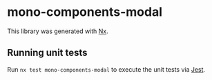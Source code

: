 # mono-components-modal

This library was generated with [Nx](https://nx.dev).

## Running unit tests

Run `nx test mono-components-modal` to execute the unit tests via [Jest](https://jestjs.io).
